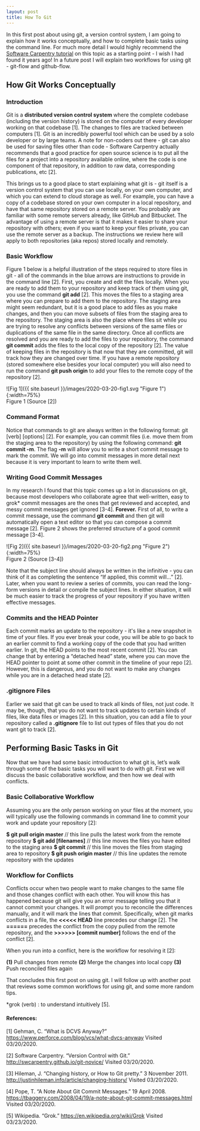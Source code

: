 ```yaml
---
layout: post
title: How To Git
---
```


In this first post about using git, a version control system, I am going to explain how it works conceptually, and how to complete basic tasks using the command line. For much more detail I would highly recommend the [Software Carpentry tutorial](http://swcarpentry.github.io/git-novice/) on this topic as a starting point - I wish I had found it years ago! In a future post I will explain two workflows for using git - git-flow and github-flow. 

## How Git Works Conceptually

### Introduction
Git is a **distributed version control system** where the complete codebase (including the version history) is stored on the computer of every developer working on that codebase [1]. The changes to files are tracked between computers [1]. Git is an incredibly powerful tool which can be used by a solo developer or by large teams. A note for non-coders out there - git can also be used for saving files other than code - Software Carpentry actually recommends that a good practice for open source science is to put all the files for a project into a repository available online, where the code is one component of that repository, in addition to raw data, corresponding publications, etc [2].

This brings us to a good place to start explaining what git is - git itself is a version control system that you can use locally, on your own computer, and which you can extend to cloud storage as well. For example, you can have a copy of a codebase stored on your own computer in a local repository, and have that same repository stored on a remote server. You probably are familiar with some remote servers already, like GitHub and Bitbucket. The advantage of using a remote server is that it makes it easier to share your repository with others; even if you want to keep your files private, you can use the remote server as a backup. The instructions we review here will apply to both repositories (aka repos) stored locally and remotely. 

### Basic Workflow

Figure 1 below is a helpful illustration of the steps required to store files in git - all of the commands in the blue arrows are instructions to provide in the command line [2]. First, you create and edit the files locally. When you are ready to add them to your repository and keep track of them using git, you use the command **git add** [2]. This moves the files to a staging area where you can prepare to add them to the repository. The staging area might seem redundant, but it is a good place to add files as you make changes, and then you can move subsets of files from the staging area to the repository. The staging area is also the place where files sit while you are trying to resolve any conflicts between versions of the same files or duplications of the same file in the same directory. Once all conflicts are resolved and you are ready to add the files to your repository, the command **git commit** adds the files to the local copy of the repository [2]. The value of keeping files in the repository is that now that they are committed, git will track how they are changed over time. If you have a remote repository (stored somewhere else besides your local computer) you will also need to run the command **git push origin** to add your files to the remote copy of the repository [2]. 

![Fig 1]({{ site.baseurl }}/images/2020-03-20-fig1.svg "Figure 1"){:width=75%}    
Figure 1 (Source [2])

### Command Format
Notice that commands to git are always written in the following format: git [verb] [options] [2]. For example, you can commit files (i.e. move them from the staging area to the repository) by using the following command: **git commit -m**. The flag **-m** will allow you to write a short commit message to mark the commit. We will go into commit messages in more detail next because it is very important to learn to write them well. 

### Writing Good Commit Messages
In my research I found that this topic comes up a lot in discussions on git, because most developers who collaborate agree that well-written, easy to grok* commit messages are the ones that get reviewed and accepted, and messy commit messages get ignored [3-4]. **Forever.** First of all, to write a commit message, use the command **git commit** and then git will automatically open a text editor so that you can compose a commit message [2]. Figure 2 shows the preferred structure of a good commit message [3-4]. 

![Fig 2]({{ site.baseurl }}/images/2020-03-20-fig2.png "Figure 2"){:width=75%}    
Figure 2 (Source [3-4])

Note that the subject line should always be written in the infinitive - you can think of it as completing the sentence “If applied, this commit will...” [2]. Later, when you want to review a series of commits, you can read the long-form versions in detail or compile the subject lines. In either situation, it will be much easier to track the progress of your repository if you have written effective messages. 

### Commits and the HEAD Pointer
Each commit marks an update to the repository - it's like a new snapshot in time of your files. If you ever break your code, you will be able to go back to an earlier commit to find a working copy of the code that you had written earlier. In git, the HEAD points to the most recent commit [2]. You can change that by entering a “detached head” state, where you can move the HEAD pointer to point at some other commit in the timeline of your repo [2]. However, this is dangerous, and you do not want to make any changes while you are in a detached head state [2].

### .gitignore Files
Earlier we said that git can be used to track all kinds of files, not just code. It may be, though, that you do not want to track updates to certain kinds of files, like data files or images [2]. In this situation, you can add a file to your repository called a **.gitignore** file to list out types of files that you do not want git to track [2]. 

## Performing Basic Tasks in Git

Now that we have had some basic introduction to what git is, let’s walk through some of the basic tasks you will want to do with git. First we will discuss the basic collaborative workflow, and then how we deal with conflicts. 

### Basic Collaborative Workflow
Assuming you are the only person working on your files at the moment, you will typically use the following commands in command line to commit your work and update your repository [2]: 

**$ git pull origin master** // this line pulls the latest work from the remote repository
**$ git add [filenames]** // this line moves the files you have edited to the staging area
**$ git commit** // this line moves the files from staging area to repository
**$ git push origin master** // this line updates the remote repository with the updates

### Workflow for Conflicts
Conflicts occur when two people want to make changes to the same file and those changes conflict with each other. You will know this has happened because git will give you an error message telling you that it cannot commit your changes. It will prompt you to reconcile the differences manually, and it will mark the lines that commit. Specifically, when git marks conflicts in a file, the **\<<<<< HEAD** line precedes our change [2]. The **======** precedes the conflict from the copy pulled from the remote repository, and the **\>>>>>> [commit number]** follows the end of the conflict [2]. 

When you run into a conflict, here is the workflow for resolving it [2]: 

**(1)** Pull changes from remote
**(2)** Merge the changes into local copy
**(3)** Push reconciled files again

That concludes this first post on using git. I will follow up with another post that reviews some common workflows for using git, and some more random tips. 

*grok (verb) : to understand intuitively [5].

#### References: 
[1] Gehman, C. “What is DCVS Anyway?” <https://www.perforce.com/blog/vcs/what-dvcs-anyway> Visited 03/20/2020. 

[2] Software Carpentry. “Version Control with Git.” <http://swcarpentry.github.io/git-novice/> Visited 03/20/2020. 

[3] Hileman, J. “Changing history, or How to Git pretty.” 3 November 2011. <http://justinhileman.info/article/changing-history/> Visited 03/20/2020. 

[4] Pope, T. “A Note About Git Commit Messages.” 19 April 2008. <https://tbaggery.com/2008/04/19/a-note-about-git-commit-messages.html> Visited 03/20/2020.

[5] Wikipedia. “Grok.” <https://en.wikipedia.org/wiki/Grok> Visited 03/23/2020.
